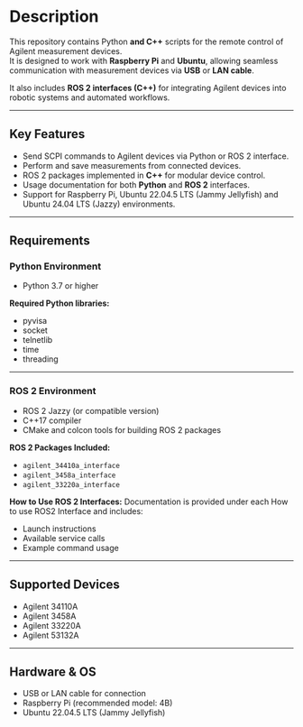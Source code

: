 # Description
This repository contains Python **and C++** scripts for the remote control of Agilent measurement devices.  
It is designed to work with **Raspberry Pi** and **Ubuntu**, allowing seamless communication with measurement devices via **USB** or **LAN cable**.

It also includes **ROS 2 interfaces (C++)** for integrating Agilent devices into robotic systems and automated workflows.

---

## Key Features

- Send SCPI commands to Agilent devices via Python or ROS 2 interface.
- Perform and save measurements from connected devices.
- ROS 2 packages implemented in **C++** for modular device control.
- Usage documentation for both **Python** and **ROS 2** interfaces.
- Support for Raspberry Pi, Ubuntu 22.04.5 LTS (Jammy Jellyfish) and Ubuntu 24.04 LTS (Jazzy) environments.

---

## Requirements

### Python Environment

- Python 3.7 or higher

**Required Python libraries:**
- pyvisa
- socket
- telnetlib
- time
- threading

---

### ROS 2 Environment

- ROS 2 Jazzy (or compatible version)
- C++17 compiler
- CMake and colcon tools for building ROS 2 packages

**ROS 2 Packages Included:**
- `agilent_34410a_interface`
- `agilent_3458a_interface`
- `agilent_33220a_interface`


**How to Use ROS 2 Interfaces:**
Documentation is provided under each How to use ROS2 Interface and includes:
- Launch instructions
- Available service calls
- Example command usage

---

## Supported Devices

- Agilent 34110A  
- Agilent 3458A  
- Agilent 33220A  
- Agilent 53132A  

---

## Hardware & OS

- USB or LAN cable for connection  
- Raspberry Pi (recommended model: 4B)  
- Ubuntu 22.04.5 LTS (Jammy Jellyfish)  